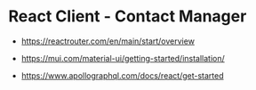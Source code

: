 # React Client - Contact Manager

- https://reactrouter.com/en/main/start/overview

- https://mui.com/material-ui/getting-started/installation/

- https://www.apollographql.com/docs/react/get-started
